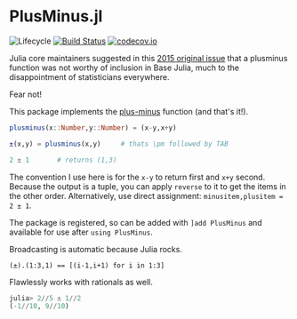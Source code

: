 # PlusMinus.jl

![Lifecycle](https://img.shields.io/badge/lifecycle-experimental-orange.svg)<!--
![Lifecycle](https://img.shields.io/badge/lifecycle-maturing-blue.svg)
![Lifecycle](https://img.shields.io/badge/lifecycle-stable-green.svg)
![Lifecycle](https://img.shields.io/badge/lifecycle-retired-orange.svg)
![Lifecycle](https://img.shields.io/badge/lifecycle-archived-red.svg)
![Lifecycle](https://img.shields.io/badge/lifecycle-dormant-blue.svg) -->
[![Build Status](https://travis-ci.com/tbeason/PlusMinus.jl.svg?branch=master)](https://travis-ci.com/tbeason/PlusMinus.jl)
[![codecov.io](http://codecov.io/github/tbeason/PlusMinus.jl/coverage.svg?branch=master)](http://codecov.io/github/tbeason/PlusMinus.jl?branch=master)
<!--
[![Documentation](https://img.shields.io/badge/docs-stable-blue.svg)](https://tbeason.github.io/PlusMinus.jl/stable)
[![Documentation](https://img.shields.io/badge/docs-master-blue.svg)](https://tbeason.github.io/PlusMinus.jl/dev)
-->



Julia core maintainers suggested in this [2015 original issue](https://github.com/JuliaLang/julia/issues/14498) that a plusminus function was not worthy of inclusion in Base Julia, much to the disappointment of statisticians everywhere.

Fear not!

This package implements the [plus-minus](https://en.wiktionary.org/wiki/plus-minus_sign) function (and that's it!).

```julia
plusminus(x::Number,y::Number) = (x-y,x+y)

±(x,y) = plusminus(x,y)     # thats \pm followed by TAB

2 ± 1       # returns (1,3)
```

The convention I use here is for the `x-y` to return first and `x+y` second. Because the output is a tuple, you can apply `reverse` to it to get the items in the other order. Alternatively, use direct assignment: `minusitem,plusitem = 2 ± 1`.

The package is registered, so can be added with `]add PlusMinus` and available for use after `using PlusMinus`.

Broadcasting is automatic because Julia rocks.

```
(±).(1:3,1) == [(i-1,i+1) for i in 1:3]
```

Flawlessly works with rationals as well.
```julia
julia> 2//5 ± 1//2
(-1//10, 9//10)
```
